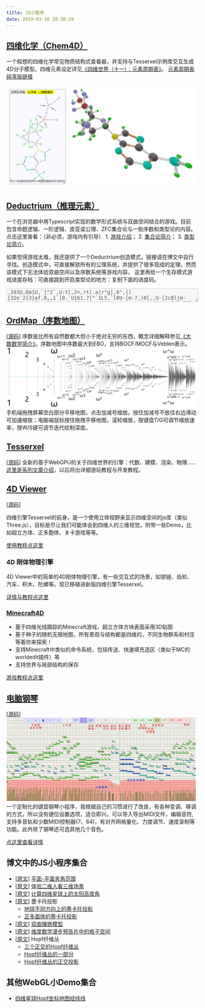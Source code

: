```yaml
---
title: JS小程序
date: 2019-03-30 20:30:29
---
```

<div class="markdown-body">

## [四维化学（Chem4D）](https://wxyhly.github.io/Chem4D/)

一个假想的四维化学常见物质结构式查看器，并支持与Tesserxel示例库交互生成4D分子模型。四维元素设定详见[《四维世界（十一）：元素周期表》](/archives/elem4d/)。 [元素周期表纯享版链接](https://wxyhly.github.io/Chem4D/periodic/)

![Tesserxel示例库中的四维分子](/img/chemie006.jpg?size=500x)

## [Deductrium（推理元素）](https://wxyhly.github.io/deductrium/)
一个在浏览器中用Typescript实现的数学形式系统与双曲空间结合的游戏。目前包含命题逻辑、一阶逻辑、皮亚诺公理、ZFC集合论与一些序数和类型论的内容。点击这里查看：（非必须，游戏内有引导） 1. [游戏介绍](https://github.com/wxyhly/deductrium/blob/main/readme.md)； 2. [集合论简介](/archives/1stlogic/)； 3. [类型论简介](/archives/hottese/)。

如果觉得游戏太难，我还提供了一个Deductrium创造模式，链接请在博文中自行寻找。创造模式中，可直接解锁所有的公理系统，并提供了很多现成的定理，然而该模式下无法体验双曲空间以及序数系统等游戏内容。
这里再给一个生存模式游戏进度存档：可直接跳到开启类型论的地方：复制下面的进度码。

<textarea id="progress-hott" style="width:100%" disabled>.203U,6m1U,`]"2`,U:tl,2=,rt(.a]r"g],0",{)[32e`2{3}af,8,,1`]0.`U161.7["`1L5,`l0U-[m-7,)0[,,U-[2c8ljm-b"5`]4=,a[9,.`2..4"e`#j],0(,,,:`i`i9a,1"09.yo0,3(`p,rU[d73]}l.g`.-"j198]e.]c",)""p"-0fo[[U.o1ph=2#,</textarea>
<script>
    const textarea = document.getElementById("progress-hott");
    textarea.onclick = window.onload = function() {
        textarea.select(); // 全选内容
    };
</script>

## [OrdMap（序数地图）](https://wxyhly.github.io/ordmap/)
[[源码](https://github.com/wxyhly/ordmap)]
序数是比所有自然数都大但小于绝对无穷的东西，概念详细解释参见[《大数数学简介》](/archives/ggg-ord/)。序数地图中序数最大到EBO，支持BOCF/MOCF与Veblen表示。
![起点附近的序数地图](/img/ord006.png)
手机端拖拽屏幕空白部分平移地图，点击加减号缩放。按住加减号不放往右边滑动可加速缩放；电脑端鼠标按住拖拽平移地图，滚轮缩放，按键盘T/G可调节缩放速率，按W/S键可调节迭代绘制深度。

## [Tesserxel](https://wxyhly.github.io/tesserxel/examples/#)
[[源码](https://github.com/wxyhly/tesserxel)]
全新的基于WebGPU的关于四维世界的引擎：代数、建模、渲染、物理……[这里是系列文章介绍](/categories/Tesserxel系列/)，以后将出详细游玩教程与开发教程。
## [4D Viewer](/4dViewer/) 
[[源码](https://github.com/wxyhly/4dViewer)]

四维引擎Tesserxel的前身，是一个使用立体视野来显示四维空间的js库（类似Three.js），目标是尽让我们可能体会到四维人的三维视觉。附带一些Demo，比如超立方体、正多胞体、关卡游戏等等。

[使用教程点这里](/archives/eye3d/)

### 4D 刚体物理引擎
4D Viewer中的简单的4D刚体物理引擎，有一些交互式的场景，如锁链、齿轮、汽车、积木、陀螺等。现已移植进新版四维引擎Tesserxel。

[详情与教程点这里](/archives/newton4/)

### [Minecraft4D](/4dViewer/minecraft4d/) 
- 基于四维光线跟踪的Minecraft游戏，超立方体方块表面采用3D贴图
- 基于种子的随机无限地图，所有景观与结构都是四维的，不同生物群系和村庄等着你来探索！
- 支持Minecraft中类似的命令系统，包括传送、快速填充选区（类似于MC的worldedit插件）等
- 支持世界与局部结构的保存

[游戏教程点这里](/archives/mc4tutorial/)


## [电脑钢琴](/Eop/) 
[[源码](https://github.com/wxyhly/Eop)]
![编辑钢琴“两只老虎”截图](img/eopplt002.png)
一个定制化的键盘钢琴小程序，我根据自己的习惯进行了改良，有各种变调、移调的方式，所以没有键位设置选项，适合即兴。可以导入导出MIDI文件，编辑音符,支持多音轨和少数MIDI控制器(7、64)，有对齐网格量化、力度调节、速度录制等功能。此外除了钢琴还可选其他几个音色。

[点这里查看详情](/archives/Eop-Analogue/)

## 博文中的JS小程序集合
- [[原文](/archives/subspace-angle/)] [平面-平面夹角范围](/three/angle_range.html)
- [[原文](/archives/eye2d/)] [体验二维人看三维场景](/three/3dviewer42der.html)
- [[原文](/archives/orbit4d/)] [计算四维星球上的太阳高度角](/three/4dOrbit.html)
- [[原文](/archives/projearth/)] 墨卡托投影
    + [地球不同方向上的墨卡托投影](/three/shaderEarth.html)
    + [正多面体的墨卡托投影](/three/ployhedralEarth.html)
- [[原文](/archives/escher1/)] [双曲镶嵌模型](/three/HyperbolicSpace.html)
- [[原文](/archives/josleys4ds/)] [维度数学漫步预告片中的格子空间](/three/LatticeViewer.html)
- [[原文](/archives/fibration4ds/)] Hopf纤维丛
    + [三个正交的Hopf纤维丛](/three/Hopf%20fibre1.html)
    + [Hopf纤维丛的一部分](/three/Hopf%20fibre2.html)
    + [Hopf纤维丛的正交投影](/three/Hopf%20fibre3.html)


## 其他WebGL小Demo集合
- [四维星球Hopf坐标地图经纬线](/three/mercator.html)

</div>